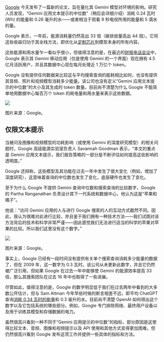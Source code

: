 [Google](https://cloud.google.com/?utm_content=inline+mention) 今天发布了一篇新的论文，旨在量化其 Gemini 模型对环境的影响。研究人员发现，“Gemini 应用文本提示的中位数”（稍后会详细介绍）消耗 0.24 瓦时 (Wh) 的能量和 0.26 毫升的水——或者相当于观看 9 秒电视所用的能量和 5 滴水的量。

Google 表示，一年前，能源消耗量仍然高出 33 倍（碳排放量高出 44 倍）。它将这些收益归功于其全栈方法，即优化从[定制芯片](https://thenewstack.io/google-ai-infrastructure-pm-on-new-tpus-liquid-cooling-and-more/)到模型本身的所有内容。

这些能源和用水量乍一看似乎很小，但值得注意的是，在最近的[财报电话会议](https://abc.xyz/2025-q2-earnings-call/)中，Google 表示其 Gemini 移动应用（仅是使用 Gemini 的一个界面）现在拥有 4.5 亿月活跃用户，并且其数据中心现在每月处理近 1 万亿个 token。

Google 没有提供任何数据来比较这与平均搜索查询的能耗相比如何，也没有提供其音频、照片和视频模型消耗多少能量。该公司也没有定义“Gemini 应用文本提示的中位数”的大小及其生成的 token 数量。目前尚不清楚为什么 Google 不能简单地用数据中心每百万个 token 的耗电量和用水量来表示这些数据。

[![](https://cdn.thenewstack.io/media/2025/08/f00c085c-energy-components.png)](https://cdn.thenewstack.io/media/2025/08/f00c085c-energy-components.png)

图片来源：Google。

## 仅限文本提示

当被问及图像和视频模型的功耗影响（或使用 Gemini 的深度研究模型）的相关问题时，Google 高级能源实验室负责人 Savannah Goodman 表示，“本文的重点是 Gemini 应用文本提示，我们报告策略的一部分是不断评估如何提高这些影响的透明度。”

Google 还辩称，这些模型及其功能在过去一年中发生了很大变化（例如，增加了深度研究），这意味着查询的中位数也发生了变化，底层硬件也发生了变化。

至于为什么 Google 不提供 Gemini 查询中位数和搜索查询的比较数字，Google 的 Partha Ranganathan 负责设计其下一代系统和数据中心，他认为这是“苹果和橘子”。

他说：“访问 Gemini 应用的人与进行 Google 搜索的人的互动方式截然不同。因此，我认为很难对此进行比较，并且鉴于我们拥有一种技术方法——我们试图对该方法背后的技术和科学非常严谨——因此感觉我们无法进行适当的科学的苹果对苹果的比较。所以我们这里没有这个数字。”

[![](https://cdn.thenewstack.io/media/2025/08/3e13d5a4-methodologies.png)](https://cdn.thenewstack.io/media/2025/08/3e13d5a4-methodologies.png)

图片来源：Google。

事实上，Google 已经有一段时间没有提供有关单个搜索查询消耗多少能量的数据了，但在 2009 年，这一数字为 0.3 瓦时。该公司从未更新此数字，并且它仍然被广泛引用，但如果 Google 在过去一年中能够使 Gemini 的能源效率提高 33 倍，那么其搜索团队在过去 16 年中也取得了一些进展。

尽管如此，值得注意的是，Google 的数字明显低于我们在过去两年中看到的大多数公开估计，但与 Sam Altman 今年早些时候的断言相差不远，即平均 ChatGPT 查询[消耗 0.34 瓦时的能量](https://towardsdatascience.com/lets-analyze-openais-claims-about-chatgpt-energy-use/#:~:text=OpenAI%20CEO%20Sam%20Altman%20recently,about%200.000085%20gallons%20of%20water.)和 0.3 毫升的水。目前尚不清楚 OpenAI 如何得出这个数字以及它包括系统的哪些部分。例如，Google 专门排除网络、最终用户设备以及用于训练其模型和存储数据的电力。

虽然很高兴看到一种不同于“Gemini 应用提示的中位数”的指标，部分原因是这使得比较文本、音频、图像和视频提示以及 API 使用和其他方式变得更加困难，但仍然很高兴看到 Google 发布这项工作并提供一些具体的指标和方法。
